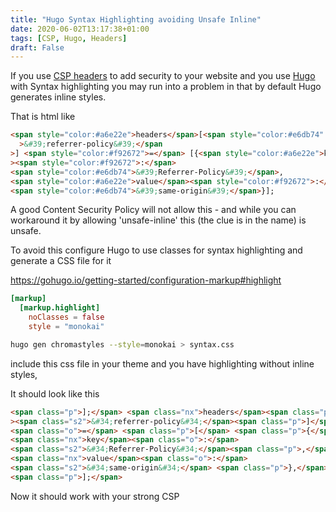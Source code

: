 ```yaml
---
title: "Hugo Syntax Highlighting avoiding Unsafe Inline"
date: 2020-06-02T13:17:38+01:00
tags: [CSP, Hugo, Headers]
draft: False
---
```


If you use [CSP headers](https://developer.mozilla.org/en-US/docs/Web/HTTP/CSP) to add security to your website and you use [Hugo](https://gohugo.io/) with Syntax highlighting you may run into a problem in that by default Hugo generates inline styles.

<!--more-->

That is html like

```html
<span style="color:#a6e22e">headers</span>[<span style="color:#e6db74"
  >&#39;referrer-policy&#39;</span
>] <span style="color:#f92672">=</span> [{<span style="color:#a6e22e">key</span
><span style="color:#f92672">:</span>
<span style="color:#e6db74">&#39;Referrer-Policy&#39;</span>,
<span style="color:#a6e22e">value</span><span style="color:#f92672">:</span>
<span style="color:#e6db74">&#39;same-origin&#39;</span>}];
```

A good Content Security Policy will not allow this - and while you can workaround it by allowing 'unsafe-inline' this (the clue is in the name) is unsafe.

To avoid this configure Hugo to use classes for syntax highlighting and generate a CSS file for it

https://gohugo.io/getting-started/configuration-markup#highlight

```toml
[markup]
  [markup.highlight]
    noClasses = false
    style = "monokai"
```

```bash
hugo gen chromastyles --style=monokai > syntax.css
```

include this css file in your theme and you have highlighting without inline styles,

It should look like this

```html
<span class="p">];</span> <span class="nx">headers</span><span class="p">[</span
><span class="s2">&#34;referrer-policy&#34;</span><span class="p">]</span>
<span class="o">=</span> <span class="p">[</span> <span class="p">{</span>
<span class="nx">key</span><span class="o">:</span>
<span class="s2">&#34;Referrer-Policy&#34;</span><span class="p">,</span>
<span class="nx">value</span><span class="o">:</span>
<span class="s2">&#34;same-origin&#34;</span> <span class="p">},</span>
<span class="p">];</span>
```

Now it should work with your strong CSP

